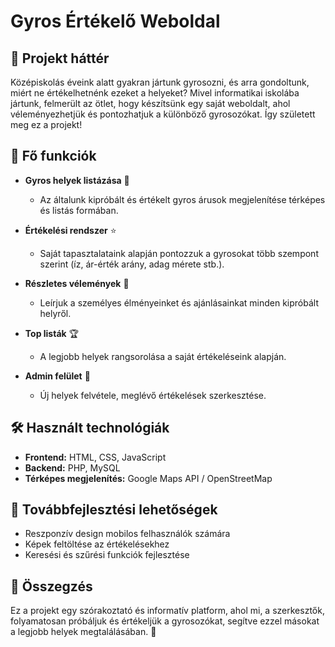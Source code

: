 # Gyros Értékelő Weboldal

## 📖 Projekt háttér

Középiskolás éveink alatt gyakran jártunk gyrosozni, és arra gondoltunk, miért ne értékelhetnénk ezeket a helyeket? Mivel informatikai iskolába jártunk, felmerült az ötlet, hogy készítsünk egy saját weboldalt, ahol véleményezhetjük és pontozhatjuk a különböző gyrosozókat. Így született meg ez a projekt!

## 🚀 Fő funkciók

- **Gyros helyek listázása** 📍
  - Az általunk kipróbált és értékelt gyros árusok megjelenítése térképes és listás formában.

- **Értékelési rendszer** ⭐
  - Saját tapasztalataink alapján pontozzuk a gyrosokat több szempont szerint (íz, ár-érték arány, adag mérete stb.).

- **Részletes vélemények** 💬
  - Leírjuk a személyes élményeinket és ajánlásainkat minden kipróbált helyről.

- **Top listák** 🏆
  - A legjobb helyek rangsorolása a saját értékeléseink alapján.

- **Admin felület** 🔧
  - Új helyek felvétele, meglévő értékelések szerkesztése.

## 🛠️ Használt technológiák

- **Frontend:** HTML, CSS, JavaScript
- **Backend:** PHP, MySQL
- **Térképes megjelenítés:** Google Maps API / OpenStreetMap

## 📌 Továbbfejlesztési lehetőségek

- Reszponzív design mobilos felhasználók számára
- Képek feltöltése az értékelésekhez
- Keresési és szűrési funkciók fejlesztése

## 📢 Összegzés
Ez a projekt egy szórakoztató és informatív platform, ahol mi, a szerkesztők, folyamatosan próbáljuk és értékeljük a gyrosozókat, segítve ezzel másokat a legjobb helyek megtalálásában. 🎉
